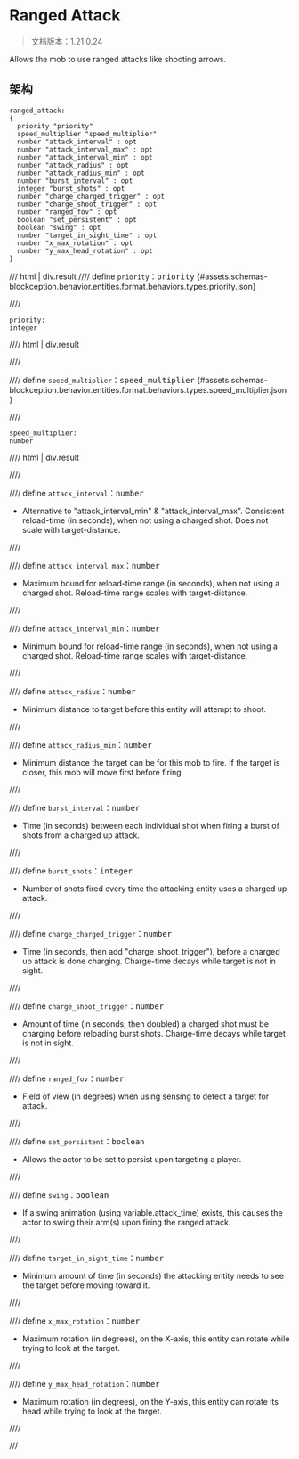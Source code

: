 # Ranged Attack

> 文档版本：1.21.0.24

Allows the mob to use ranged attacks like shooting arrows.

## 架构

```mcschema
ranged_attack:
{
  priority "priority"
  speed_multiplier "speed_multiplier"
  number "attack_interval" : opt
  number "attack_interval_max" : opt
  number "attack_interval_min" : opt
  number "attack_radius" : opt
  number "attack_radius_min" : opt
  number "burst_interval" : opt
  integer "burst_shots" : opt
  number "charge_charged_trigger" : opt
  number "charge_shoot_trigger" : opt
  number "ranged_fov" : opt
  boolean "set_persistent" : opt
  boolean "swing" : opt
  number "target_in_sight_time" : opt
  number "x_max_rotation" : opt
  number "y_max_head_rotation" : opt
}

```

/// html | div.result
//// define
`priority`：<samp>priority</samp> {#assets.schemas-blockception.behavior.entities.format.behaviors.types.priority.json}


////

```mcschema
priority:
integer

```

//// html | div.result

////



//// define
`speed_multiplier`：<samp>speed_multiplier</samp> {#assets.schemas-blockception.behavior.entities.format.behaviors.types.speed_multiplier.json}


////

```mcschema
speed_multiplier:
number

```

//// html | div.result

////



//// define
`attack_interval`：<samp>number</samp>

- Alternative to "attack_interval_min" & "attack_interval_max". Consistent reload-time (in seconds), when not using a charged shot. Does not scale with target-distance.


////


//// define
`attack_interval_max`：<samp>number</samp>

- Maximum bound for reload-time range (in seconds), when not using a charged shot. Reload-time range scales with target-distance.


////


//// define
`attack_interval_min`：<samp>number</samp>

- Minimum bound for reload-time range (in seconds), when not using a charged shot. Reload-time range scales with target-distance.


////


//// define
`attack_radius`：<samp>number</samp>

- Minimum distance to target before this entity will attempt to shoot.


////


//// define
`attack_radius_min`：<samp>number</samp>

- Minimum distance the target can be for this mob to fire. If the target is closer, this mob will move first before firing


////


//// define
`burst_interval`：<samp>number</samp>

- Time (in seconds) between each individual shot when firing a burst of shots from a charged up attack.


////


//// define
`burst_shots`：<samp>integer</samp>

- Number of shots fired every time the attacking entity uses a charged up attack.


////


//// define
`charge_charged_trigger`：<samp>number</samp>

- Time (in seconds, then add "charge_shoot_trigger"), before a charged up attack is done charging. Charge-time decays while target is not in sight.


////


//// define
`charge_shoot_trigger`：<samp>number</samp>

- Amount of time (in seconds, then doubled) a charged shot must be charging before reloading burst shots. Charge-time decays while target is not in sight.


////


//// define
`ranged_fov`：<samp>number</samp>

- Field of view (in degrees) when using sensing to detect a target for attack.


////


//// define
`set_persistent`：<samp>boolean</samp>

- Allows the actor to be set to persist upon targeting a player.


////


//// define
`swing`：<samp>boolean</samp>

- If a swing animation (using variable.attack_time) exists, this causes the actor to swing their arm(s) upon firing the ranged attack.


////


//// define
`target_in_sight_time`：<samp>number</samp>

- Minimum amount of time (in seconds) the attacking entity needs to see the target before moving toward it.


////


//// define
`x_max_rotation`：<samp>number</samp>

- Maximum rotation (in degrees), on the X-axis, this entity can rotate while trying to look at the target.


////


//// define
`y_max_head_rotation`：<samp>number</samp>

- Maximum rotation (in degrees), on the Y-axis, this entity can rotate its head while trying to look at the target.


////


///

